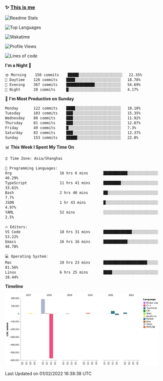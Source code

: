 <!--

**icyzeroice/icyzeroice** is a ✨ _special_ ✨ repository because its `README.md` (this file) appears on your GitHub profile.

Here are some ideas to get you started:

- 🔭 I’m currently working on ...
- 🌱 I’m currently learning ...
- 👯 I’m looking to collaborate on ...
- 🤔 I’m looking for help with ...
- 💬 Ask me about ...
- 📫 How to reach me: ...
- 😄 Pronouns: ...
- ⚡ Fun fact: ...

-->

### ✨ [This is me](https://shakugan.fandom.com/wiki/Serment)

![Readme Stats](https://github-readme-stats.vercel.app/api?username=icyzeroice)

![Top Languages](https://github-readme-stats.vercel.app/api/top-langs/?username=icyzeroice&exclude_repo=scutie2015-digimon&layout=compact&langs_count=5)

![Wakatime](https://github-readme-stats.vercel.app/api/wakatime?username=icyzeroice)

<!--START_SECTION:waka-->
![Profile Views](http://img.shields.io/badge/Profile%20Views-19-blue)

![Lines of code](https://img.shields.io/badge/From%20Hello%20World%20I%27ve%20Written--307%20Thousand%20lines%20of%20code-blue)

**I'm a Night 🦉** 

```text
🌞 Morning    150 commits    █████░░░░░░░░░░░░░░░░░░░░   22.35% 
🌆 Daytime    126 commits    ████░░░░░░░░░░░░░░░░░░░░░   18.78% 
🌃 Evening    367 commits    █████████████░░░░░░░░░░░░   54.69% 
🌙 Night      28 commits     █░░░░░░░░░░░░░░░░░░░░░░░░   4.17%

```
📅 **I'm Most Productive on Sunday** 

```text
Monday       122 commits    ████░░░░░░░░░░░░░░░░░░░░░   18.18% 
Tuesday      103 commits    ███░░░░░░░░░░░░░░░░░░░░░░   15.35% 
Wednesday    80 commits     ███░░░░░░░░░░░░░░░░░░░░░░   11.92% 
Thursday     81 commits     ███░░░░░░░░░░░░░░░░░░░░░░   12.07% 
Friday       49 commits     █░░░░░░░░░░░░░░░░░░░░░░░░   7.3% 
Saturday     83 commits     ███░░░░░░░░░░░░░░░░░░░░░░   12.37% 
Sunday       153 commits    █████░░░░░░░░░░░░░░░░░░░░   22.8%

```


📊 **This Week I Spent My Time On** 

```text
⌚︎ Time Zone: Asia/Shanghai

💬 Programming Languages: 
Org                      16 hrs 6 mins       ███████████░░░░░░░░░░░░░░   46.29% 
TypeScript               11 hrs 41 mins      ████████░░░░░░░░░░░░░░░░░   33.61% 
Bash                     2 hrs 40 mins       ██░░░░░░░░░░░░░░░░░░░░░░░   7.7% 
JSON                     1 hr 43 mins        █░░░░░░░░░░░░░░░░░░░░░░░░   4.97% 
YAML                     52 mins             ░░░░░░░░░░░░░░░░░░░░░░░░░   2.5%

🔥 Editors: 
VS Code                  18 hrs 31 mins      █████████████░░░░░░░░░░░░   53.22% 
Emacs                    16 hrs 16 mins      ███████████░░░░░░░░░░░░░░   46.78%

💻 Operating System: 
Mac                      28 hrs 23 mins      ████████████████████░░░░░   81.56% 
Linux                    6 hrs 25 mins       ████░░░░░░░░░░░░░░░░░░░░░   18.44%

```

**Timeline**

![Chart not found](https://raw.githubusercontent.com/icyzeroice/icyzeroice/main/charts/bar_graph.png) 


 Last Updated on 01/02/2022 16:38:38 UTC
<!--END_SECTION:waka-->

<!--

### Related
- https://github.com/abhisheknaiidu/awesome-github-profile-readme
- https://github.com/coderjojo/creative-profile-readme
- https://github.com/elangosundar/awesome-README-templates
- https://github.com/durgeshsamariya/awesome-github-profile-readme-templates
- https://github.com/anmol098/waka-readme-stats

-->
